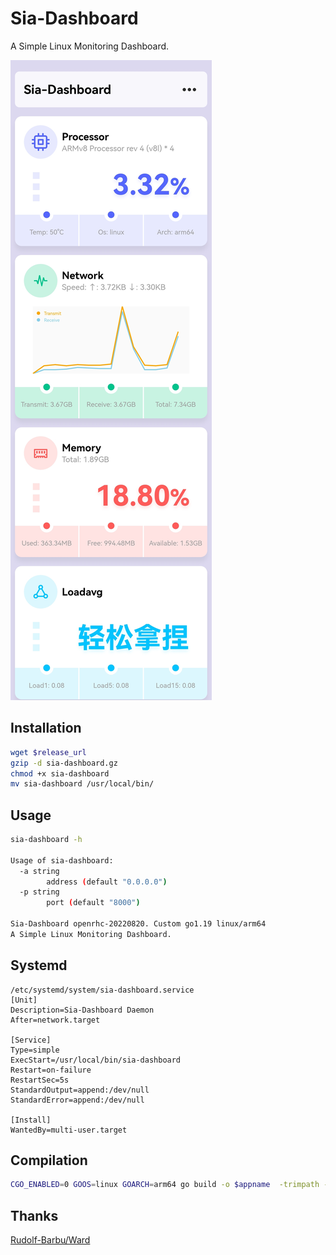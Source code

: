 # Sia-Dashboard

A Simple Linux Monitoring Dashboard.

![preview01](https://raw.githubusercontent.com/openrhc/Sia-Dashboard/main/doc/imgs/preview01.jpg)

## Installation

```bash
wget $release_url
gzip -d sia-dashboard.gz
chmod +x sia-dashboard
mv sia-dashboard /usr/local/bin/
```

## Usage

```bash
sia-dashboard -h

Usage of sia-dashboard:
  -a string
        address (default "0.0.0.0")
  -p string
        port (default "8000")

Sia-Dashboard openrhc-20220820. Custom go1.19 linux/arm64
A Simple Linux Monitoring Dashboard.
```

## Systemd

```
/etc/systemd/system/sia-dashboard.service
[Unit]
Description=Sia-Dashboard Daemon
After=network.target

[Service]
Type=simple
ExecStart=/usr/local/bin/sia-dashboard
Restart=on-failure
RestartSec=5s
StandardOutput=append:/dev/null
StandardError=append:/dev/null

[Install]
WantedBy=multi-user.target
```

## Compilation

```bash
CGO_ENABLED=0 GOOS=linux GOARCH=arm64 go build -o $appname  -trimpath -ldflags "-s -w -X main.Version=$version -buildid=" main.go
```

## Thanks

[Rudolf-Barbu/Ward](https://github.com/Rudolf-Barbu/Ward)
